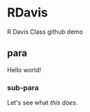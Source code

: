 # RDavis
R Davis Class github demo

## para

Hello world!

### sub-para 

Let's see what *this* _does_.
